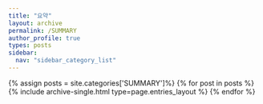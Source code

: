 ```yaml
---
title: "요약"
layout: archive
permalink: /SUMMARY
author_profile: true
types: posts
sidebar:
  nav: "sidebar_category_list"
---
```


{% assign posts = site.categories['SUMMARY']%}
{% for post in posts %}
  {% include archive-single.html type=page.entries_layout %}
{% endfor %}

